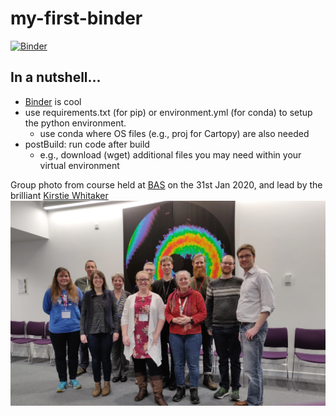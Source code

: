 # my-first-binder

[![Binder](https://mybinder.org/badge_logo.svg)](https://mybinder.org/v2/gh/scott-hosking/my-first-binder/master)

## In a nutshell...
* [Binder](https://mybinder.org/) is cool
* use requirements.txt (for pip) or environment.yml (for conda) to setup the python environment.
  * use conda where OS files (e.g., proj for Cartopy) are also needed
* postBuild: run code after build
  * e.g., download (wget) additional files you may need within your virtual environment

Group photo from course held at [BAS](http://www.bas.ac.uk) on the 31st Jan 2020, and lead by the brilliant [Kirstie Whitaker](https://twitter.com/kirstie_j)
[![photo](https://raw.githubusercontent.com/scott-hosking/my-first-binder/master/BoostReproducibilityBinder_BAS_2020-01-31.jpg)](https://raw.githubusercontent.com/scott-hosking/my-first-binder/master/BoostReproducibilityBinder_BAS_2020-01-31.jpg)

